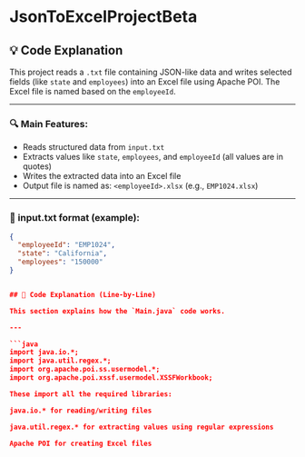 # JsonToExcelProjectBeta

## 💡 Code Explanation

This project reads a `.txt` file containing JSON-like data and writes selected fields (like `state` and `employees`) into an Excel file using Apache POI. The Excel file is named based on the `employeeId`.

---

### 🔍 Main Features:
- Reads structured data from `input.txt`
- Extracts values like `state`, `employees`, and `employeeId` (all values are in quotes)
- Writes the extracted data into an Excel file
- Output file is named as: `<employeeId>.xlsx` (e.g., `EMP1024.xlsx`)

---

### 📁 input.txt format (example):
```json
{
  "employeeId": "EMP1024",
  "state": "California",
  "employees": "150000"
}


## 📘 Code Explanation (Line-by-Line)

This section explains how the `Main.java` code works.

---

```java
import java.io.*;
import java.util.regex.*;
import org.apache.poi.ss.usermodel.*;
import org.apache.poi.xssf.usermodel.XSSFWorkbook;

These import all the required libraries:

java.io.* for reading/writing files

java.util.regex.* for extracting values using regular expressions

Apache POI for creating Excel files



